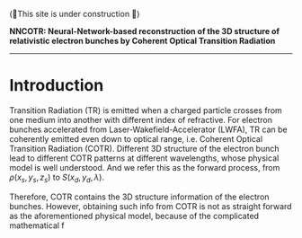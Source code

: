 
(🚀This site is under construction 🚀)

**NNCOTR: Neural-Network-based reconstruction of the 3D structure of relativistic electron bunches by Coherent Optical Transition Radiation**

---
# Introduction
Transition Radiation (TR) is emitted when a charged particle crosses from one medium into another with different index of refractive. For electron bunches accelerated from Laser-Wakefield-Accelerator (LWFA), TR can be coherently emitted even down to optical range, i.e. Coherent Optical Transition Radiation (COTR). Different 3D structure of the electron bunch lead to different COTR patterns at different wavelengths, whose physical model is well understood. And we refer this as the forward process, from $\rho(x_s,y_s,z_s)$ to $S(x_d,y_d,\lambda)$.

Therefore, COTR contains the 3D structure information of the electron bunches. However, obtaining such info from COTR is not as straight forward as the aforementioned physical model, because of the complicated mathematical f

